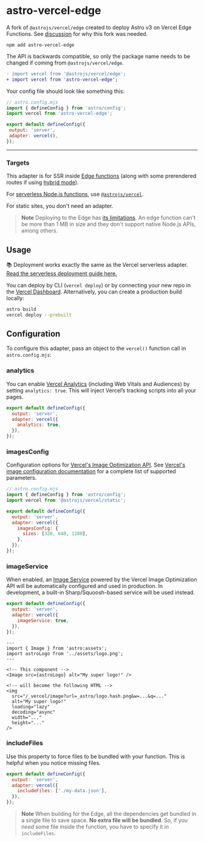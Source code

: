# astro-vercel-edge

A fork of `@astrojs/vercel/edge` created to deploy Astro v3 on Vercel Edge Functions. See [discussion](https://github.com/withastro/roadmap/discussions/631) for why this fork was needed.

```
npm add astro-vercel-edge
```

The API is backwards compatible, so only the package name needs to be changed if coming from `@astrojs/vercel/edge`.
```diff
- import vercel from '@astrojs/vercel/edge';
+ import vercel from 'astro-vercel-edge';
```

Your config file should look like something this:
```js
// astro.config.mjs
import { defineConfig } from 'astro/config';
import vercel from 'astro-vercel-edge';

export default defineConfig({
 output: 'server',
 adapter: vercel(),
});
```

---

### Targets

This adapter is for SSR inside [Edge functions](https://vercel.com/docs/concepts/functions/edge-functions) (along with some prerendered routes if using [hybrid mode](https://docs.astro.build/en/guides/server-side-rendering/#configuring-individual-routes)).

For [serverless Node.js functions](https://vercel.com/docs/concepts/functions/serverless-functions), use [`@astrojs/vercel`](https://docs.astro.build/en/guides/integrations-guide/vercel/).

For static sites, you don't need an adapter.

> **Note**
> Deploying to the Edge has [its limitations](https://vercel.com/docs/concepts/functions/edge-functions#known-limitations). An edge function can't be more than 1 MB in size and they don't support native Node.js APIs, among others.

## Usage

📚 Deployment works exactly the same as the Vercel serverless adapter. [Read the serverless deployment guide here.](https://docs.astro.build/en/guides/deploy/vercel/)

You can deploy by CLI (`vercel deploy`) or by connecting your new repo in the [Vercel Dashboard](https://vercel.com/). Alternatively, you can create a production build locally:

```sh
astro build
vercel deploy --prebuilt
```

## Configuration

To configure this adapter, pass an object to the `vercel()` function call in `astro.config.mjs`:

### analytics

You can enable [Vercel Analytics](https://vercel.com/analytics) (including Web Vitals and Audiences) by setting `analytics: true`. This will inject Vercel’s tracking scripts into all your pages.

```js
export default defineConfig({
  output: 'server',
  adapter: vercel({
    analytics: true,
  }),
});
```

### imagesConfig

Configuration options for [Vercel's Image Optimization API](https://vercel.com/docs/concepts/image-optimization). See [Vercel's image configuration documentation](https://vercel.com/docs/build-output-api/v3/configuration#images) for a complete list of supported parameters.

```js
// astro.config.mjs
import { defineConfig } from 'astro/config';
import vercel from '@astrojs/vercel/static';

export default defineConfig({
  output: 'server',
  adapter: vercel({
    imagesConfig: {
      sizes: [320, 640, 1280],
    },
  }),
});
```

### imageService

When enabled, an [Image Service](https://docs.astro.build/en/reference/image-service-reference/) powered by the Vercel Image Optimization API will be automatically configured and used in production. In development, a built-in Sharp/Squoosh-based service will be used instead.

```js
export default defineConfig({
  output: 'server',
  adapter: vercel({
    imageService: true,
  }),
});
```

```astro
---
import { Image } from 'astro:assets';
import astroLogo from '../assets/logo.png';
---

<!-- This component -->
<Image src={astroLogo} alt="My super logo!" />

<!-- will become the following HTML -->
<img
  src="/_vercel/image?url=_astro/logo.hash.png&w=...&q=..."
  alt="My super logo!"
  loading="lazy"
  decoding="async"
  width="..."
  height="..."
/>
```

### includeFiles

Use this property to force files to be bundled with your function. This is helpful when you notice missing files.

```js
export default defineConfig({
  output: 'server',
  adapter: vercel({
    includeFiles: ['./my-data.json'],
  }),
});
```

> **Note**
> When building for the Edge, all the dependencies get bundled in a single file to save space. **No extra file will be bundled**. So, if you _need_ some file inside the function, you have to specify it in `includeFiles`.
